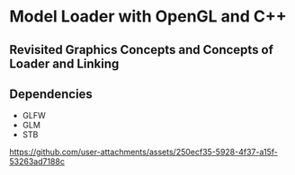 # Model Loader with OpenGL and C++

## Revisited Graphics Concepts and Concepts of Loader and Linking


## Dependencies
* GLFW
* GLM
* STB

https://github.com/user-attachments/assets/250ecf35-5928-4f37-a15f-53263ad7188c

